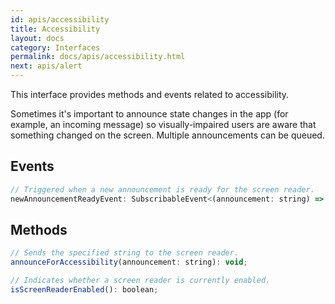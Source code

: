```yaml
---
id: apis/accessibility
title: Accessibility
layout: docs
category: Interfaces
permalink: docs/apis/accessibility.html
next: apis/alert
---
```


This interface provides methods and events related to accessibility.

Sometimes it's important to announce state changes in the app (for example, an incoming message) so visually-impaired users are aware that something changed on the screen. Multiple announcements can be queued.

## Events
``` javascript
// Triggered when a new announcement is ready for the screen reader.
newAnnouncementReadyEvent: SubscribableEvent<(announcement: string) => void>;
```

## Methods
``` javascript
// Sends the specified string to the screen reader.
announceForAccessibility(announcement: string): void;

// Indicates whether a screen reader is currently enabled.
isScreenReaderEnabled(): boolean;
```
